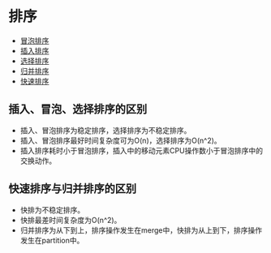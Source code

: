# 排序

- [冒泡排序](https://github.com/Cui1994/leetcode/blob/master/0-%E6%8E%92%E5%BA%8F-%E5%86%92%E6%B3%A1%E6%8E%92%E5%BA%8F.md)
- [插入排序](https://github.com/Cui1994/leetcode/blob/master/0-%E6%8E%92%E5%BA%8F-%E6%8F%92%E5%85%A5%E6%8E%92%E5%BA%8F.md)
- [选择排序](https://github.com/Cui1994/leetcode/blob/master/0-%E6%8E%92%E5%BA%8F-%E9%80%89%E6%8B%A9%E6%8E%92%E5%BA%8F.md)
- [归并排序](https://github.com/Cui1994/leetcode/blob/master/0-%E6%8E%92%E5%BA%8F-%E5%BD%92%E5%B9%B6%E6%8E%92%E5%BA%8F.md)
- [快速排序]()

## 插入、冒泡、选择排序的区别

- 插入、冒泡排序为稳定排序，选择排序为不稳定排序。
- 插入、冒泡排序最好时间复杂度可为O(n)，选择排序为O(n^2)。
- 插入排序耗时小于冒泡排序，插入中的移动元素CPU操作数小于冒泡排序中的交换动作。

## 快速排序与归并排序的区别

- 快排为不稳定排序。
- 快排最差时间复杂度为O(n^2)。
- 归并排序为从下到上，排序操作发生在merge中，快排为从上到下，排序操作发生在partition中。
